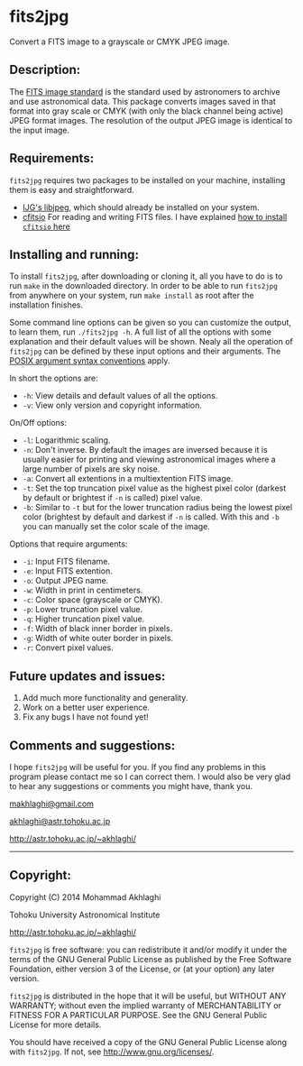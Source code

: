 fits2jpg
=========

Convert a FITS image to a grayscale or CMYK JPEG image.

Description:
------------

The [FITS image
standard](https://heasarc.gsfc.nasa.gov/docs/heasarc/fits.html) is the
standard used by astronomers to archive and use astronomical
data. This package converts images saved in that format into gray
scale or CMYK (with only the black channel being active) JPEG format
images. The resolution of the output JPEG image is identical to the 
input image.


Requirements:
------------
`fits2jpg` requires two packages to be installed on your
machine, installing them is easy and straightforward. 

- [IJG's libjpeg](http://www.ijg.org/), which should already be
  installed  on your system.
- [cfitsio](http://heasarc.nasa.gov/fitsio/fitsio.html) For
  reading and writing FITS files. I have explained [how to install
  `cfitsio` here](http://www.astr.tohoku.ac.jp/~akhlaghi/cfitsiowcslibinstall.html)


Installing and running:
------------
 
To install `fits2jpg`, after downloading or cloning it, all you have
to do is to run `make` in the downloaded directory. In order to be
able to run `fits2jpg` from anywhere on your system, run `make
install` as root after the installation finishes.

Some command line options can be given so you can customize the
output, to learn them, run `./fits2jpg -h`.  A full list of all the
options with some explanation and their default values will be shown.
Nealy all the operation of `fits2jpg` can be defined by these input
options and their arguments.  The [POSIX argument syntax
conventions](http://www.gnu.org/software/libc/manual/html_node/Argument-Syntax.html#Argument-Syntax) apply.

In short the options are:
* `-h`: View details and default values of all the options.
* `-v`: View only version and copyright information.

On/Off options:
* `-l`: Logarithmic scaling.
* `-n`: Don't inverse. By default the images are inversed 
        because it is usually easier for printing and 
	viewing astronomical images where a large number of 
	pixels are sky noise.
* `-a`: Convert all extentions in a multiextention FITS image.
* `-t`: Set the top truncation pixel value as the highest pixel 
        color (darkest by default or brightest if `-n` is 
        called) pixel value.
* `-b`: Similar to `-t` but for the lower truncation radius being
        the lowest pixel color (brightest by default and darkest
        if `-n` is called. With this and `-b` you can manually
        set the color scale of the image.

Options that require arguments:
* `-i`: Input FITS filename.
* `-e`: Input FITS extention.
* `-o`: Output JPEG name.
* `-w`: Width in print in centimeters.
* `-c`: Color space (grayscale or CMYK).
* `-p`: Lower truncation pixel value.
* `-q`: Higher truncation pixel value.
* `-f`: Width of black inner border in pixels.
* `-g`: Width of white outer border in pixels.
* `-r`: Convert pixel values.

Future updates and issues:
------------
1. Add much more functionality and generality.
2. Work on a better user experience.
3. Fix any bugs I have not found yet!

Comments and suggestions:
----------------------------------------

I hope `fits2jpg` will be useful for you. If you find any problems in
this program please contact me so I can correct them. I would also be
very glad to hear any suggestions or comments you might have, thank
you.

makhlaghi@gmail.com 

akhlaghi@astr.tohoku.ac.jp

http://astr.tohoku.ac.jp/~akhlaghi/

----------------------------------------
Copyright:
----------------------------------------
Copyright (C) 2014 Mohammad Akhlaghi

Tohoku University Astronomical Institute

http://astr.tohoku.ac.jp/~akhlaghi/

`fits2jpg` is free software: you can redistribute it and/or modify
it under the terms of the GNU General Public License as published by
the Free Software Foundation, either version 3 of the License, or
(at your option) any later version.

`fits2jpg` is distributed in the hope that it will be useful,
but WITHOUT ANY WARRANTY; without even the implied warranty of
MERCHANTABILITY or FITNESS FOR A PARTICULAR PURPOSE.  See the
GNU General Public License for more details.

You should have received a copy of the GNU General Public License
along with `fits2jpg`.  If not, see <http://www.gnu.org/licenses/>.

